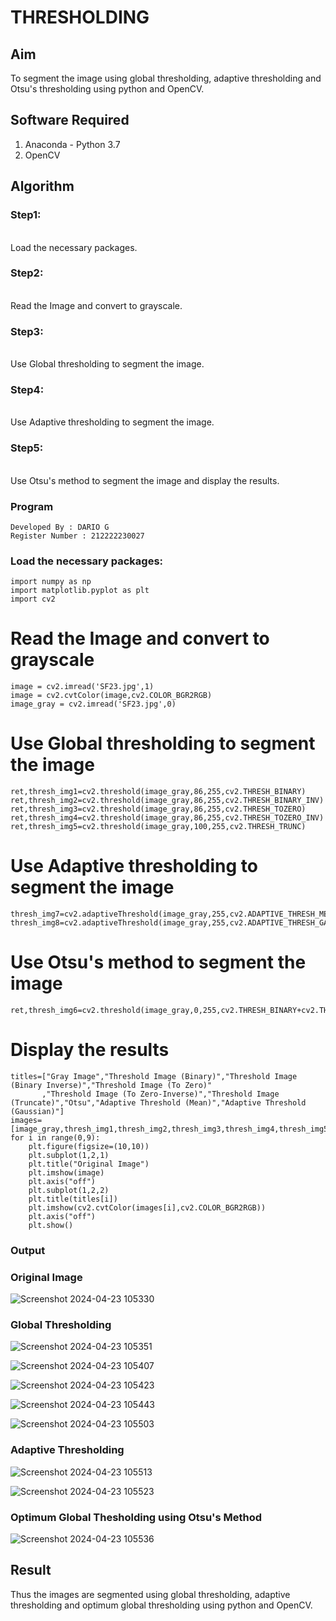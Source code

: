 # THRESHOLDING
## Aim
To segment the image using global thresholding, adaptive thresholding and Otsu's thresholding using python and OpenCV.

## Software Required
1. Anaconda - Python 3.7
2. OpenCV

## Algorithm

### Step1:
<br>
Load the necessary packages.

### Step2:
<br>
Read the Image and convert to grayscale.

### Step3:
<br>
Use Global thresholding to segment the image.

### Step4:
<br>
Use Adaptive thresholding to segment the image.

### Step5:
<br>
Use Otsu's method to segment the image and display the results.

### Program
```
Developed By : DARIO G
Register Number : 212222230027
```

### Load the necessary packages:
```PY
import numpy as np
import matplotlib.pyplot as plt
import cv2
```

# Read the Image and convert to grayscale
```PY
image = cv2.imread('SF23.jpg',1)
image = cv2.cvtColor(image,cv2.COLOR_BGR2RGB)
image_gray = cv2.imread('SF23.jpg',0)
```
# Use Global thresholding to segment the image
```PY
ret,thresh_img1=cv2.threshold(image_gray,86,255,cv2.THRESH_BINARY)
ret,thresh_img2=cv2.threshold(image_gray,86,255,cv2.THRESH_BINARY_INV)
ret,thresh_img3=cv2.threshold(image_gray,86,255,cv2.THRESH_TOZERO)
ret,thresh_img4=cv2.threshold(image_gray,86,255,cv2.THRESH_TOZERO_INV)
ret,thresh_img5=cv2.threshold(image_gray,100,255,cv2.THRESH_TRUNC)
```
# Use Adaptive thresholding to segment the image
```PY
thresh_img7=cv2.adaptiveThreshold(image_gray,255,cv2.ADAPTIVE_THRESH_MEAN_C,cv2.THRESH_BINARY,11,2)
thresh_img8=cv2.adaptiveThreshold(image_gray,255,cv2.ADAPTIVE_THRESH_GAUSSIAN_C,cv2.THRESH_BINARY,11,2)
```
# Use Otsu's method to segment the image 
```PY
ret,thresh_img6=cv2.threshold(image_gray,0,255,cv2.THRESH_BINARY+cv2.THRESH_OTSU)
```
# Display the results
```PY
titles=["Gray Image","Threshold Image (Binary)","Threshold Image (Binary Inverse)","Threshold Image (To Zero)"
       ,"Threshold Image (To Zero-Inverse)","Threshold Image (Truncate)","Otsu","Adaptive Threshold (Mean)","Adaptive Threshold (Gaussian)"]
images=[image_gray,thresh_img1,thresh_img2,thresh_img3,thresh_img4,thresh_img5,thresh_img6,thresh_img7,thresh_img8]
for i in range(0,9):
    plt.figure(figsize=(10,10))
    plt.subplot(1,2,1)
    plt.title("Original Image")
    plt.imshow(image)
    plt.axis("off")
    plt.subplot(1,2,2)
    plt.title(titles[i])
    plt.imshow(cv2.cvtColor(images[i],cv2.COLOR_BGR2RGB))
    plt.axis("off")
    plt.show()
```
### Output

### Original Image
![Screenshot 2024-04-23 105330](https://github.com/DARIOGEORGE/Thresholdingg/assets/118704873/5d82af4a-7818-4e43-9d22-d2b361be9d54)


### Global Thresholding
![Screenshot 2024-04-23 105351](https://github.com/DARIOGEORGE/Thresholdingg/assets/118704873/66c5b868-33c2-4b83-9f40-6de348777b4b)

![Screenshot 2024-04-23 105407](https://github.com/DARIOGEORGE/Thresholdingg/assets/118704873/ec41c8fd-4ab4-46cf-baef-009013ecc3b7)

![Screenshot 2024-04-23 105423](https://github.com/DARIOGEORGE/Thresholdingg/assets/118704873/a10beece-c2d5-4b67-892d-92a0ec68455f)

![Screenshot 2024-04-23 105443](https://github.com/DARIOGEORGE/Thresholdingg/assets/118704873/bee4758f-220b-4cb5-aaf1-48e5d71be719)

![Screenshot 2024-04-23 105503](https://github.com/DARIOGEORGE/Thresholdingg/assets/118704873/8bbad59a-b91b-4ff8-987e-70c44ee36e20)







### Adaptive Thresholding
![Screenshot 2024-04-23 105513](https://github.com/DARIOGEORGE/Thresholdingg/assets/118704873/edd34647-f167-4045-8e95-160bca9d3b19)

![Screenshot 2024-04-23 105523](https://github.com/DARIOGEORGE/Thresholdingg/assets/118704873/77c74bc4-6880-480e-bd7f-17a1dbbc498c)


### Optimum Global Thesholding using Otsu's Method
![Screenshot 2024-04-23 105536](https://github.com/DARIOGEORGE/Thresholdingg/assets/118704873/2d890d72-3842-4b60-bf03-86361d03f9f8)




## Result
Thus the images are segmented using global thresholding, adaptive thresholding and optimum global thresholding using python and OpenCV.
